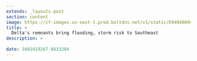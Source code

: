 ```yaml
--- 
extends: _layouts.post 
section: content 
image: https://cf-images.us-east-1.prod.boltdns.net/v1/static/694940094001/82cb40a4-d11c-487d-af6b-1a89cf2af7ec/d603a348-a494-44b6-b145-d4b7c8eb3c0e/1280x720/match/image.jpg 
title: > 
  Delta's remnants bring flooding, storm risk to Southeast 
description: > 
   
date: 1602419267.8633204 
--- 
```

